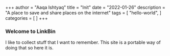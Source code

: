 +++
author = "Aaqa Ishtyaq"
title = "Init"
date = "2022-01-26"
description = "A place to save and share places on the internet"
tags = [
  "hello-world",
]
categories = [
]
+++

### Welcome to LinkBin

I like to collect stuff that I want to remember. This site is a portable way of doing that so here it is.
